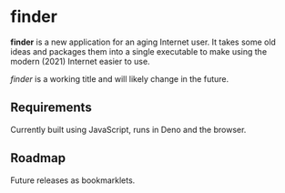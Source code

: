 # finder

**finder** is a new application for an aging Internet user. It takes some old ideas and packages them into a single executable to make using the modern (2021) Internet easier to use.

*finder* is a working title and will likely change in the future.

## Requirements

Currently built using JavaScript, runs in Deno and the browser.


## Roadmap

Future releases as bookmarklets.